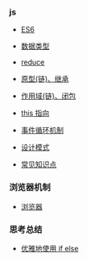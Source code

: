 <h3>js</h3>

- [ES6](js/ES6/ "测试页面title")
- [数据类型](js/dataType/)
- [reduce](js/reduce/)
- [原型(链)、继承](js/prototype/)
- [作用域(链)、闭包](js/actionScope/)
- [this 指向](js/thisPoints/)
- [事件循环机制](js/eventLoop/)
- [设计模式](js/designPatterns/)

- [常见知识点](js/general/)

<h3>浏览器机制</h3>

- [浏览器](browser/)

<h3>思考总结</h3>

- [优雅地使用 if else](summary/20240301/)
